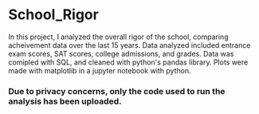 # School_Rigor

In this project, I analyzed the overall rigor of the school, comparing acheivement data over the last 15 years.  Data analyzed included entrance exam scores, SAT scores, college admissions, and grades.  Data was comipled with SQL, and cleaned with python's pandas library.  Plots were made with matplotlib in a jupyter notebook with python.

### Due to privacy concerns, only the code used to run the analysis has been uploaded.  

